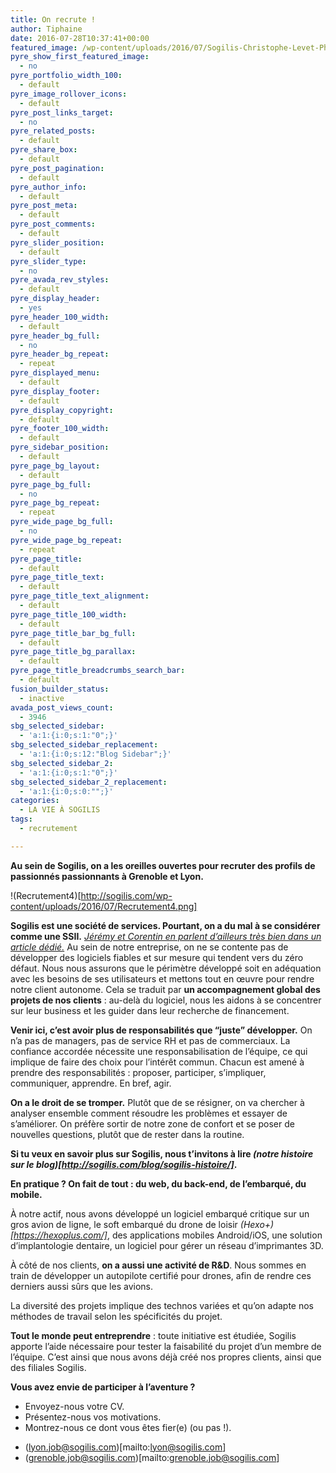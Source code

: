 ```yaml
---
title: On recrute !
author: Tiphaine
date: 2016-07-28T10:37:41+00:00
featured_image: /wp-content/uploads/2016/07/Sogilis-Christophe-Levet-Photographe-7971.jpg
pyre_show_first_featured_image:
  - no
pyre_portfolio_width_100:
  - default
pyre_image_rollover_icons:
  - default
pyre_post_links_target:
  - no
pyre_related_posts:
  - default
pyre_share_box:
  - default
pyre_post_pagination:
  - default
pyre_author_info:
  - default
pyre_post_meta:
  - default
pyre_post_comments:
  - default
pyre_slider_position:
  - default
pyre_slider_type:
  - no
pyre_avada_rev_styles:
  - default
pyre_display_header:
  - yes
pyre_header_100_width:
  - default
pyre_header_bg_full:
  - no
pyre_header_bg_repeat:
  - repeat
pyre_displayed_menu:
  - default
pyre_display_footer:
  - default
pyre_display_copyright:
  - default
pyre_footer_100_width:
  - default
pyre_sidebar_position:
  - default
pyre_page_bg_layout:
  - default
pyre_page_bg_full:
  - no
pyre_page_bg_repeat:
  - repeat
pyre_wide_page_bg_full:
  - no
pyre_wide_page_bg_repeat:
  - repeat
pyre_page_title:
  - default
pyre_page_title_text:
  - default
pyre_page_title_text_alignment:
  - default
pyre_page_title_100_width:
  - default
pyre_page_title_bar_bg_full:
  - default
pyre_page_title_bg_parallax:
  - default
pyre_page_title_breadcrumbs_search_bar:
  - default
fusion_builder_status:
  - inactive
avada_post_views_count:
  - 3946
sbg_selected_sidebar:
  - 'a:1:{i:0;s:1:"0";}'
sbg_selected_sidebar_replacement:
  - 'a:1:{i:0;s:12:"Blog Sidebar";}'
sbg_selected_sidebar_2:
  - 'a:1:{i:0;s:1:"0";}'
sbg_selected_sidebar_2_replacement:
  - 'a:1:{i:0;s:0:"";}'
categories:
  - LA VIE À SOGILIS
tags:
  - recrutement

---
```

**Au sein de Sogilis, on a les oreilles ouvertes pour recruter des profils de passionnés passionnants à Grenoble et Lyon.**

!(Recrutement4)[http://sogilis.com/wp-content/uploads/2016/07/Recrutement4.png]

**Sogilis est une société de services. Pourtant, on a du mal à se considérer comme une SSII.** _[Jérémy et Corentin en parlent d’ailleurs très bien dans un article dédié.][1]_ Au sein de notre entreprise, on ne se contente pas de développer des logiciels fiables et sur mesure qui tendent vers du zéro défaut. Nous nous assurons que le périmètre développé soit en adéquation avec les besoins de ses utilisateurs et mettons tout en œuvre pour rendre notre client autonome. Cela se traduit par **un accompagnement global des projets de nos clients** : au-delà du logiciel, nous les aidons à se concentrer sur leur business et les guider dans leur recherche de financement.

**Venir ici, c’est avoir plus de responsabilités que “juste” développer.** On n’a pas de managers, pas de service RH et pas de commerciaux. La confiance accordée nécessite une responsabilisation de l’équipe, ce qui implique de faire des choix pour l’intérêt commun. Chacun est amené à prendre des responsabilités : proposer, participer, s’impliquer, communiquer, apprendre. En bref, agir. 

**On a le droit de se tromper.** Plutôt que de se résigner, on va chercher à analyser ensemble comment résoudre les problèmes et essayer de s’améliorer. On préfère sortir de notre zone de confort et se poser de nouvelles questions, plutôt que de rester dans la routine. 

**Si tu veux en savoir plus sur Sogilis, nous t’invitons à lire _(notre histoire sur le blog)[http://sogilis.com/blog/sogilis-histoire/]_.** 

**En pratique ? On fait de tout : du web, du back-end, de l’embarqué, du mobile.**

À notre actif, nous avons développé un logiciel embarqué critique sur un gros avion de ligne, le soft embarqué du drone de loisir _(Hexo+)[https://hexoplus.com/]_, des applications mobiles Android/iOS, une solution d’implantologie dentaire, un logiciel pour gérer un réseau d’imprimantes 3D. 

À côté de nos clients, **on a aussi une activité de R&D**. Nous sommes en train de développer un autopilote certifié pour drones, afin de rendre ces derniers aussi sûrs que les avions. 

La diversité des projets implique des technos variées et qu’on adapte nos méthodes de travail selon les spécificités du projet. 

**Tout le monde peut entreprendre** : toute initiative est étudiée, Sogilis apporte l’aide nécessaire pour tester la faisabilité du projet d’un membre de l’équipe. C’est ainsi que nous avons déjà créé nos propres clients, ainsi que des filiales Sogilis. 

**Vous avez envie de participer à l’aventure ?**

* Envoyez-nous votre CV.
* Présentez-nous vos motivations.
* Montrez-nous ce dont vous êtes fier(e) (ou pas !).

- (lyon.job@sogilis.com)[mailto:lyon@sogilis.com]
- (grenoble.job@sogilis.com)[mailto:grenoble.job@sogilis.com]

[1]: http://sogilis.com/blog/sogilis-vs-ssii/